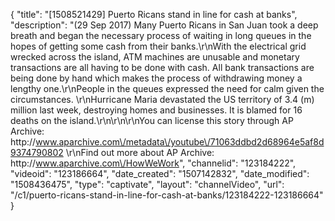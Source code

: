 {
    "title": "[1508521429] Puerto Ricans stand in line for cash at banks",
    "description": "(29 Sep 2017) Many Puerto Ricans in San Juan took a deep breath and began the necessary process of waiting in long queues in the hopes of getting some cash from their banks.\r\nWith the electrical grid wrecked across the island, ATM machines are unusable and monetary transactions are all having to be done with cash.  All bank transactions are being done by hand which makes the process of withdrawing money a lengthy one.\r\nPeople in the queues expressed the need for calm given the circumstances.     \r\nHurricane Maria devastated the US territory of 3.4 (m) million last week, destroying homes and businesses. It is blamed for 16 deaths on the island.\r\n\r\n\r\nYou can license this story through AP Archive: http:\/\/www.aparchive.com\/metadata\/youtube\/71063ddbd2d68964e5af8d9374790802 \r\nFind out more about AP Archive: http:\/\/www.aparchive.com\/HowWeWork",
    "channelid": "123184222",
    "videoid": "123186664",
    "date_created": "1507142832",
    "date_modified": "1508436475",
    "type": "captivate",
    "layout": "channelVideo",
    "url": "\/c1\/puerto-ricans-stand-in-line-for-cash-at-banks\/123184222-123186664"
}